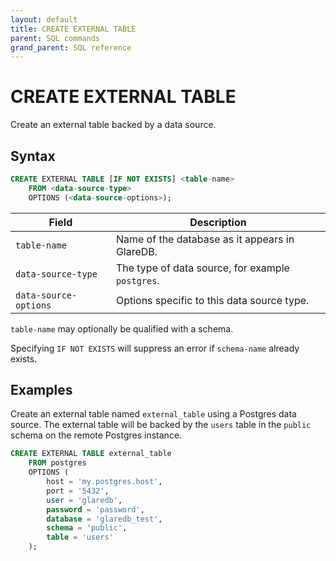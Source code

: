```yaml
---
layout: default
title: CREATE EXTERNAL TABLE
parent: SQL commands
grand_parent: SQL reference
---
```


# CREATE EXTERNAL TABLE

Create an external table backed by a data source.

## Syntax

```sql
CREATE EXTERNAL TABLE [IF NOT EXISTS] <table-name>
    FROM <data-source-type>
    OPTIONS (<data-source-options>);
```

| Field                 | Description                                      |
| --------------------- | ------------------------------------------------ |
| `table-name`          | Name of the database as it appears in GlareDB.   |
| `data-source-type`    | The type of data source, for example `postgres`. |
| `data-source-options` | Options specific to this data source type.       |

`table-name` may optionally be qualified with a schema.

Specifying `IF NOT EXISTS` will suppress an error if `schema-name` already
exists.

## Examples

Create an external table named `external_table` using a Postgres data source.
The external table will be backed by the `users` table in the `public` schema on
the remote Postgres instance.

```sql
CREATE EXTERNAL TABLE external_table
    FROM postgres
    OPTIONS (
        host = 'my.postgres.host',
        port = '5432',
        user = 'glaredb',
        password = 'password',
        database = 'glaredb_test',
        schema = 'public',
        table = 'users'
    );
```
